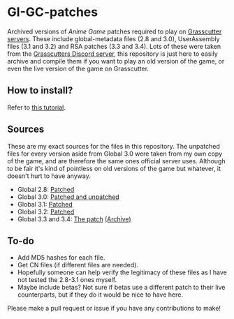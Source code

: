 # GI-GC-patches
Archived versions of *Anime Game* patches required to play on [Grasscutter servers](https://github.com/Grasscutters/Grasscutter). These include global-metadata files (2.8 and 3.0), UserAssembly files (3.1 and 3.2) and RSA patches (3.3 and 3.4). Lots of these were taken from the [Grasscutters Discord server](https://discord.gg/grasscutter), this repository is just here to easily archive and compile them if you want to play an old version of the game, or even the live version of the game on Grasscutter.

## How to install?
Refer to [this tutorial](TUTORIAL.md).

## Sources
These are my exact sources for the files in this repository. The unpatched files for every version aside from Global 3.0 were taken from my own copy of the game, and are therefore the same ones official server uses. Although to be fair it's kind of pointless on old versions of the game but whatever, it doesn't hurt to have anyway.

* Global 2.8: [Patched](https://discord.com/channels/965284035985305680/969297345240006736/996728837838741514)
* Global 3.0: [Patched and unpatched](https://discord.com/channels/965284035985305680/969297345240006736/1014278094204436561)
* Global 3.1: [Patched](https://discord.com/channels/965284035985305680/969297345240006736/1024342034716295269)
* Global 3.2: [Patched](https://discord.com/channels/965284035985305680/969297345240006736/1037131564833837091)
* Global 3.3 and 3.4: [The patch](https://github.com/34736384/RSAPatch) [(Archive)](https://web.archive.org/web/20221220151708/https://github.com/34736384/RSAPatch)

## To-do
* Add MD5 hashes for each file.
* Get CN files (if different files are needed).
* Hopefully someone can help verify the legitimacy of these files as I have not tested the 2.8-3.1 ones myself.
* Maybe include betas? Not sure if betas use a different patch to their live counterparts, but if they do it would be nice to have here.

Please make a pull request or issue if you have any contributions to make!